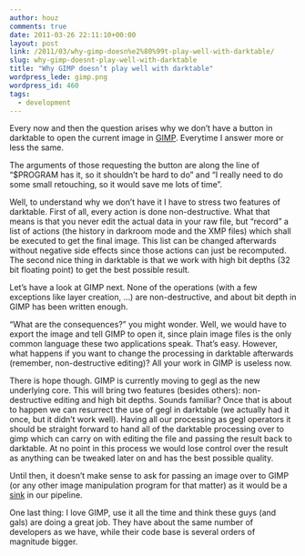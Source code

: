 ```yaml
---
author: houz
comments: true
date: 2011-03-26 22:11:10+00:00
layout: post
link: /2011/03/why-gimp-doesn%e2%80%99t-play-well-with-darktable/
slug: why-gimp-doesnt-play-well-with-darktable
title: "Why GIMP doesn’t play well with darktable"
wordpress_lede: gimp.png
wordpress_id: 460
tags:
  - development
---
```

Every now and then the question arises why we don’t have a button in darktable to open the current image in [GIMP](https://www.gimp.org/). Everytime I answer more or less the same.

The arguments of those requesting the button are along the line of “$PROGRAM has it, so it shouldn’t be hard to do” and “I really need to do some small retouching, so it would save me lots of time”.

Well, to understand why we don’t have it I have to stress two features of darktable. First of all, every action is done non-destructive. What that means is that you never edit the actual data in your raw file, but “record” a list of actions (the history in darkroom mode and the XMP files) which shall be executed to get the final image. This list can be changed afterwards without negative side effects since those actions can just be recomputed. The second nice thing in darktable is that we work with high bit depths (32 bit floating point) to get the best possible result.

Let’s have a look at GIMP next. None of the operations (with a few exceptions like layer creation, …) are non-destructive, and about bit depth in GIMP has been written enough.

“What are the consequences?” you might wonder. Well, we would have to export the image and tell GIMP to open it, since plain image files is the only common language these two applications speak. That’s easy. However, what happens if you want to change the processing in darktable afterwards (remember, non-destructive editing)? All your work in GIMP is useless now.

There is hope though. GIMP is currently moving to gegl as the new underlying core. This will bring two features (besides others): non-destructive editing and high bit depths. Sounds familiar? Once that is about to happen we can resurrect the use of gegl in darktable (we actually had it once, but it didn’t work well). Having all our processing as gegl operators it should be straight forward to hand all of the darktable processing over to gimp which can carry on with editing the file and passing the result back to darktable. At no point in this process we would lose control over the result as anything can be tweaked later on and has the best possible quality.

Until then, it doesn’t make sense to ask for passing an image over to GIMP (or any other image manipulation program for that matter) as it would be a [sink](https://en.wikipedia.org/wiki/Sink_%28computing%29) in our pipeline.

One last thing: I love GIMP, use it all the time and think these guys (and gals) are doing a great job. They have about the same number of developers as we have, while their code base is several orders of magnitude bigger.
